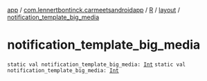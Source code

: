 [app](../../../index.md) / [com.lennertbontinck.carmeetsandroidapp](../../index.md) / [R](../index.md) / [layout](index.md) / [notification_template_big_media](./notification_template_big_media.md)

# notification_template_big_media

`static val notification_template_big_media: `[`Int`](https://kotlinlang.org/api/latest/jvm/stdlib/kotlin/-int/index.html)
`static val notification_template_big_media: `[`Int`](https://kotlinlang.org/api/latest/jvm/stdlib/kotlin/-int/index.html)